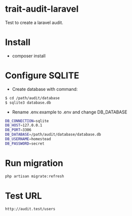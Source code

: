 # trait-audit-laravel

Test to create a laravel audit.

# Install

- composer install

# Configure SQLITE

- Create database with command:

```sh
$ cd /path/audit/database
$ sqlite3 database.db
```
- Rename .env.example to .env and change DB_DATABASE

```sh
DB_CONNECTION=sqlite
DB_HOST=127.0.0.1
DB_PORT=3306
DB_DATABASE=/path/audit/database/database.db
DB_USERNAME=homestead
DB_PASSWORD=secret
```

# Run migration


```sh
php artisan migrate:refresh
```

# Test URL

```sh
http://audit.test/users
```
